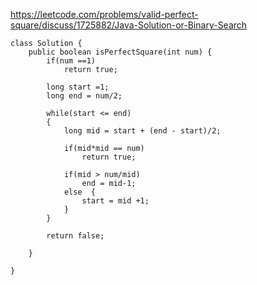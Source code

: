 https://leetcode.com/problems/valid-perfect-square/discuss/1725882/Java-Solution-or-Binary-Search
```
class Solution {
    public boolean isPerfectSquare(int num) {
        if(num ==1)
            return true;
        
        long start =1;
        long end = num/2;
        
        while(start <= end)
        {
            long mid = start + (end - start)/2;
            
            if(mid*mid == num)
                return true;
            
            if(mid > num/mid)
                end = mid-1;
            else  {
                start = mid +1;
            } 
        }
        
        return false;
        
    }
    
}
